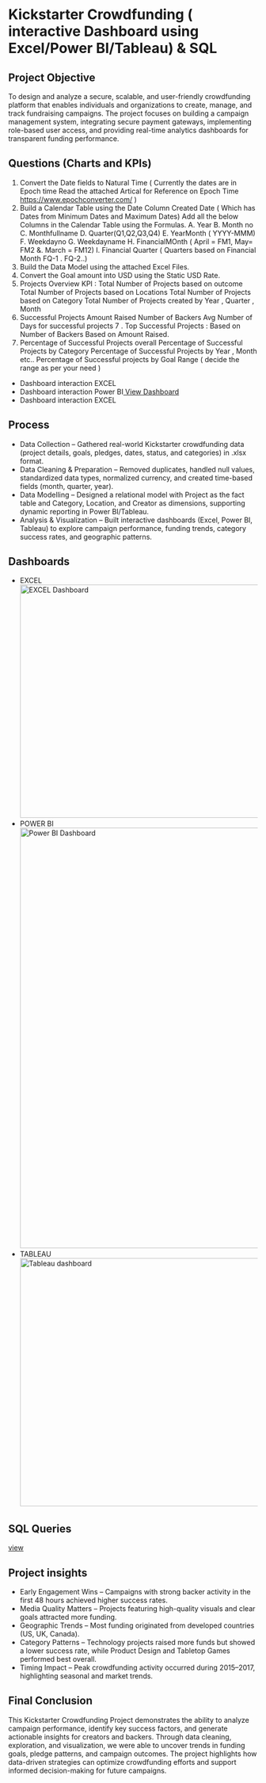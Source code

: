 # Kickstarter Crowdfunding ( interactive Dashboard using Excel/Power BI/Tableau) & SQL
## Project Objective
To design and analyze a secure, scalable, and user-friendly crowdfunding platform that enables individuals and organizations to create, manage, and track fundraising campaigns. The project focuses on building a campaign management system, integrating secure payment gateways, implementing role-based user access, and providing real-time analytics dashboards for transparent funding performance.

## Questions (Charts and KPIs)
1. Convert the Date fields to Natural Time ( Currently the dates are in Epoch time Read the attached Artical for Reference on Epoch Time 
             https://www.epochconverter.com/ )
2. Build a Calendar Table using the Date Column Created Date ( Which has Dates from Minimum Dates and Maximum Dates)
  Add all the below Columns in the Calendar Table using the Formulas.
   A. Year
   B. Month no
   C. Monthfullname
   D. Quarter(Q1,Q2,Q3,Q4)
   E. YearMonth ( YYYY-MMM)
   F. Weekdayno
   G. Weekdayname
   H. FinancialMOnth ( April = FM1, May= FM2  &. March = FM12)
   I. Financial Quarter ( Quarters based on Financial Month FQ-1 . FQ-2..)
3. Build the Data Model using the attached Excel Files.
4. Convert the Goal amount into USD using the Static USD Rate.
5. Projects Overview KPI :
     Total Number of Projects based on outcome 
     Total Number of Projects based on Locations
     Total Number of Projects based on  Category
     Total Number of Projects created by Year , Quarter , Month
6.  Successful Projects
     Amount Raised 
     Number of Backers
     Avg Number of Days for successful projects
7 . Top Successful Projects :
    Based on Number of Backers
    Based on Amount Raised.
8. Percentage of Successful Projects overall
   Percentage of Successful Projects  by Category
   Percentage of Successful Projects by Year , Month etc..
   Percentage of Successful projects by Goal Range ( decide the range as per your need )
- Dashboard interaction EXCEL
- Dashboard interaction Power BI<a href="https://github.com/Rakshithabadiger/Kickstarter-Crowdfunding-/blob/main/Power%20BI%20Dashboard.png"> View Dashboard </a>
- Dashboard interaction EXCEL

## Process
- Data Collection – Gathered real-world Kickstarter crowdfunding data (project details, goals, pledges, dates, status, and categories) in .xlsx format.
- Data Cleaning & Preparation – Removed duplicates, handled null values, standardized data types, normalized currency, and created time-based fields (month, quarter, year).
- Data Modelling – Designed a relational model with Project as the fact table and Category, Location, and Creator as dimensions, supporting dynamic reporting in Power BI/Tableau.
- Analysis & Visualization – Built interactive dashboards (Excel, Power BI, Tableau) to explore campaign performance, funding trends, category success rates, and geographic patterns.

## Dashboards
- EXCEL<img width="1144" height="471" alt="EXCEL Dashboard" src="https://github.com/user-attachments/assets/c8acce38-1826-446c-80cb-c9e5eaec24c9" />
- POWER BI<img width="1745" height="849" alt="Power BI Dashboard" src="https://github.com/user-attachments/assets/9902db1f-b026-4de3-9f45-44e608234d8a" />
- TABLEAU<img width="1137" height="501" alt="Tableau dashboard" src="https://github.com/user-attachments/assets/71d68119-b5f0-4dc3-ab75-329718e226e8" />

## SQL Queries
<a href="https://github.com/Rakshithabadiger/Kickstarter-Crowdfunding-/blob/main/Grp%201-crowdfundingKickstarter%20finalll.sql"> view</a>

## Project insights
- Early Engagement Wins – Campaigns with strong backer activity in the first 48 hours achieved higher success rates.
- Media Quality Matters – Projects featuring high-quality visuals and clear goals attracted more funding.
- Geographic Trends – Most funding originated from developed countries (US, UK, Canada).
- Category Patterns – Technology projects raised more funds but showed a lower success rate, while Product Design and Tabletop Games performed best overall.
- Timing Impact – Peak crowdfunding activity occurred during 2015–2017, highlighting seasonal and market trends.

## Final Conclusion
This Kickstarter Crowdfunding Project demonstrates the ability to analyze campaign performance, identify key success factors, and generate actionable insights for creators and backers. Through data cleaning, exploration, and visualization, we were able to uncover trends in funding goals, pledge patterns, and campaign outcomes. The project highlights how data-driven strategies can optimize crowdfunding efforts and support informed decision-making for future campaigns.
